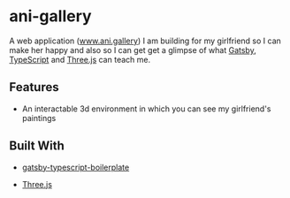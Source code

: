 # ani-gallery

A web application (www.ani.gallery) I am building for my girlfriend so I can make her happy and also so I can get get a glimpse of what [Gatsby](https://www.gatsbyjs.org/), [TypeScript](https://www.typescriptlang.org/) and [Three.js](https://threejs.org/) can teach me.


## Features

* An interactable 3d environment in which you can see my girlfriend's paintings


## Built With

*  [gatsby-typescript-boilerplate](https://www.gatsbyjs.com/starters/leachjustin18/gatsby-typescript-boilerplate)  

*  [Three.js](https://threejs.org/)
